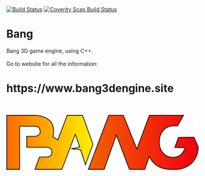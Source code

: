 [![Build Status](https://travis-ci.org/Bang3DEngine/Bang.svg?branch=master)](https://travis-ci.org/Bang3DEngine/Bang)
<a href="https://scan.coverity.com/projects/bang3dengine-bang">
  <img alt="Coverity Scan Build Status"
       src="https://scan.coverity.com/projects/12412/badge.svg"/>
</a>

# Bang

Bang 3D game engine, using C++. <br/>
<br/>
Go to website for all the information: <br/>
<h1> https://www.bang3dengine.site </h1> <br/>

<br/>
<img src="https://github.com/Bang3DEngine/OldBang/blob/TFG/EngineAssets/Logos/LogoBang_512.png" width="512">
<br/> <br/>
